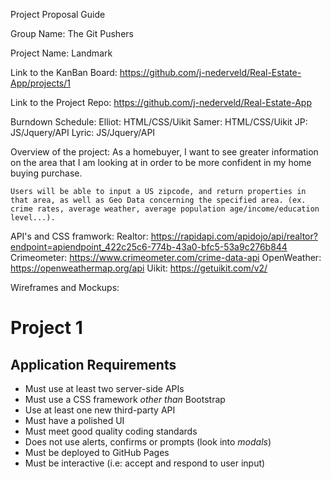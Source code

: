 Project Proposal Guide

Group Name: The Git Pushers

Project Name: Landmark

Link to the KanBan Board: 
https://github.com/j-nederveld/Real-Estate-App/projects/1

Link to the Project Repo: 
https://github.com/j-nederveld/Real-Estate-App

Burndown Schedule: 
    Elliot: HTML/CSS/Uikit
    Samer: HTML/CSS/Uikit
    JP: JS/Jquery/API
    Lyric: JS/Jquery/API

Overview of the project: 
    As a homebuyer, I want to see greater information on the area that I am looking at in order to be more confident in my home buying purchase. 

    Users will be able to input a US zipcode, and return properties in that area, as well as Geo Data concerning the specified area. (ex. crime rates, average weather, average population age/income/education level...).

API's and CSS framwork:
    Realtor: https://rapidapi.com/apidojo/api/realtor?endpoint=apiendpoint_422c25c6-774b-43a0-bfc5-53a9c276b844
    Crimeometer: https://www.crimeometer.com/crime-data-api
    OpenWeather: https://openweathermap.org/api
    Uikit: https://getuikit.com/v2/
   
Wireframes and Mockups: 

# Project 1
## Application Requirements
* Must use at least two server-side APIs
* Must use a CSS framework _other than_ Bootstrap
* Use at least one new third-party API
* Must have a polished UI
* Must meet good quality coding standards
* Does not use alerts, confirms or prompts (look into _modals_)
* Must be deployed to GitHub Pages
* Must be interactive (i.e: accept and respond to user input)
